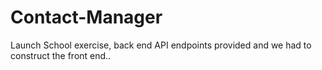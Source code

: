 # Contact-Manager

Launch School exercise, back end API endpoints provided and we had to construct the front end..
